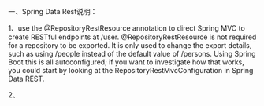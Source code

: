 一、Spring Data Rest说明：

1、use the @RepositoryRestResource annotation to direct Spring MVC to create RESTful endpoints at /user. @RepositoryRestResource is not required for a repository to be exported. It is only used to change the export details, such as using /people instead of the default value of /persons. Using Spring Boot this is all autoconfigured; if you want to investigate how that works, you could start by looking at the RepositoryRestMvcConfiguration in Spring Data REST.

2、